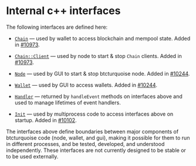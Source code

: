 # Internal c++ interfaces

The following interfaces are defined here:

* [`Chain`](chain.h) — used by wallet to access blockchain and mempool state. Added in [#10973](https://github.com/btcturquoise/btcturquoise/pull/10973).

* [`Chain::Client`](chain.h) — used by node to start & stop `Chain` clients. Added in [#10973](https://github.com/btcturquoise/btcturquoise/pull/10973).

* [`Node`](node.h) — used by GUI to start & stop btcturquoise node. Added in [#10244](https://github.com/btcturquoise/btcturquoise/pull/10244).

* [`Wallet`](wallet.h) — used by GUI to access wallets. Added in [#10244](https://github.com/btcturquoise/btcturquoise/pull/10244).

* [`Handler`](handler.h) — returned by `handleEvent` methods on interfaces above and used to manage lifetimes of event handlers.

* [`Init`](init.h) — used by multiprocess code to access interfaces above on startup. Added in [#10102](https://github.com/btcturquoise/btcturquoise/pull/10102).

The interfaces above define boundaries between major components of btcturquoise code (node, wallet, and gui), making it possible for them to run in different processes, and be tested, developed, and understood independently. These interfaces are not currently designed to be stable or to be used externally.
